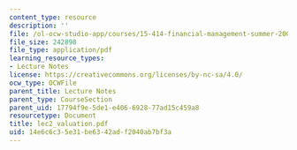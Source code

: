 ```yaml
---
content_type: resource
description: ''
file: /ol-ocw-studio-app/courses/15-414-financial-management-summer-2003/14e6c6c35e31be6342adf2040ab7bf3a_lec2_valuation.pdf
file_size: 242898
file_type: application/pdf
learning_resource_types:
- Lecture Notes
license: https://creativecommons.org/licenses/by-nc-sa/4.0/
ocw_type: OCWFile
parent_title: Lecture Notes
parent_type: CourseSection
parent_uid: 17794f9e-5de1-e406-6928-77ad15c459a8
resourcetype: Document
title: lec2_valuation.pdf
uid: 14e6c6c3-5e31-be63-42ad-f2040ab7bf3a
---
```

